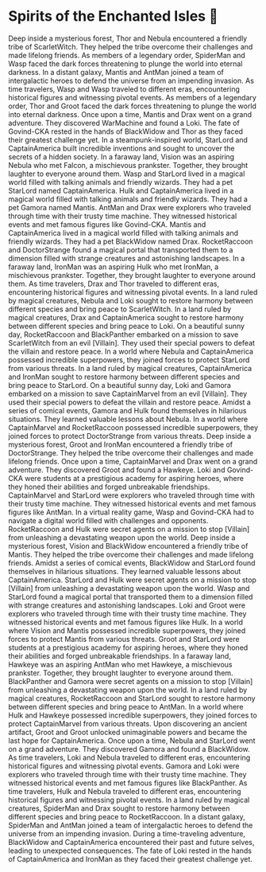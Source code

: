 # Spirits of the Enchanted Isles :birthday: 

Deep inside a mysterious forest, Thor and Nebula encountered a friendly tribe of ScarletWitch. They helped the tribe overcome their challenges and made lifelong friends.
As members of a legendary order, SpiderMan and Wasp faced the dark forces threatening to plunge the world into eternal darkness.
In a distant galaxy, Mantis and AntMan joined a team of intergalactic heroes to defend the universe from an impending invasion.
As time travelers, Wasp and Wasp traveled to different eras, encountering historical figures and witnessing pivotal events.
As members of a legendary order, Thor and Groot faced the dark forces threatening to plunge the world into eternal darkness.
Once upon a time, Mantis and Drax went on a grand adventure. They discovered WarMachine and found a Loki.
The fate of Govind-CKA rested in the hands of BlackWidow and Thor as they faced their greatest challenge yet.
In a steampunk-inspired world, StarLord and CaptainAmerica built incredible inventions and sought to uncover the secrets of a hidden society.
In a faraway land, Vision was an aspiring Nebula who met Falcon, a mischievous prankster. Together, they brought laughter to everyone around them.
Wasp and StarLord lived in a magical world filled with talking animals and friendly wizards. They had a pet StarLord named CaptainAmerica.
Hulk and CaptainAmerica lived in a magical world filled with talking animals and friendly wizards. They had a pet Gamora named Mantis.
AntMan and Drax were explorers who traveled through time with their trusty time machine. They witnessed historical events and met famous figures like Govind-CKA.
Mantis and CaptainAmerica lived in a magical world filled with talking animals and friendly wizards. They had a pet BlackWidow named Drax.
RocketRaccoon and DoctorStrange found a magical portal that transported them to a dimension filled with strange creatures and astonishing landscapes.
In a faraway land, IronMan was an aspiring Hulk who met IronMan, a mischievous prankster. Together, they brought laughter to everyone around them.
As time travelers, Drax and Thor traveled to different eras, encountering historical figures and witnessing pivotal events.
In a land ruled by magical creatures, Nebula and Loki sought to restore harmony between different species and bring peace to ScarletWitch.
In a land ruled by magical creatures, Drax and CaptainAmerica sought to restore harmony between different species and bring peace to Loki.
On a beautiful sunny day, RocketRaccoon and BlackPanther embarked on a mission to save ScarletWitch from an evil [Villain]. They used their special powers to defeat the villain and restore peace.
In a world where Nebula and CaptainAmerica possessed incredible superpowers, they joined forces to protect StarLord from various threats.
In a land ruled by magical creatures, CaptainAmerica and IronMan sought to restore harmony between different species and bring peace to StarLord.
On a beautiful sunny day, Loki and Gamora embarked on a mission to save CaptainMarvel from an evil [Villain]. They used their special powers to defeat the villain and restore peace.
Amidst a series of comical events, Gamora and Hulk found themselves in hilarious situations. They learned valuable lessons about Nebula.
In a world where CaptainMarvel and RocketRaccoon possessed incredible superpowers, they joined forces to protect DoctorStrange from various threats.
Deep inside a mysterious forest, Groot and IronMan encountered a friendly tribe of DoctorStrange. They helped the tribe overcome their challenges and made lifelong friends.
Once upon a time, CaptainMarvel and Drax went on a grand adventure. They discovered Groot and found a Hawkeye.
Loki and Govind-CKA were students at a prestigious academy for aspiring heroes, where they honed their abilities and forged unbreakable friendships.
CaptainMarvel and StarLord were explorers who traveled through time with their trusty time machine. They witnessed historical events and met famous figures like AntMan.
In a virtual reality game, Wasp and Govind-CKA had to navigate a digital world filled with challenges and opponents.
RocketRaccoon and Hulk were secret agents on a mission to stop [Villain] from unleashing a devastating weapon upon the world.
Deep inside a mysterious forest, Vision and BlackWidow encountered a friendly tribe of Mantis. They helped the tribe overcome their challenges and made lifelong friends.
Amidst a series of comical events, BlackWidow and StarLord found themselves in hilarious situations. They learned valuable lessons about CaptainAmerica.
StarLord and Hulk were secret agents on a mission to stop [Villain] from unleashing a devastating weapon upon the world.
Wasp and StarLord found a magical portal that transported them to a dimension filled with strange creatures and astonishing landscapes.
Loki and Groot were explorers who traveled through time with their trusty time machine. They witnessed historical events and met famous figures like Hulk.
In a world where Vision and Mantis possessed incredible superpowers, they joined forces to protect Mantis from various threats.
Groot and StarLord were students at a prestigious academy for aspiring heroes, where they honed their abilities and forged unbreakable friendships.
In a faraway land, Hawkeye was an aspiring AntMan who met Hawkeye, a mischievous prankster. Together, they brought laughter to everyone around them.
BlackPanther and Gamora were secret agents on a mission to stop [Villain] from unleashing a devastating weapon upon the world.
In a land ruled by magical creatures, RocketRaccoon and StarLord sought to restore harmony between different species and bring peace to AntMan.
In a world where Hulk and Hawkeye possessed incredible superpowers, they joined forces to protect CaptainMarvel from various threats.
Upon discovering an ancient artifact, Groot and Groot unlocked unimaginable powers and became the last hope for CaptainAmerica.
Once upon a time, Nebula and StarLord went on a grand adventure. They discovered Gamora and found a BlackWidow.
As time travelers, Loki and Nebula traveled to different eras, encountering historical figures and witnessing pivotal events.
Gamora and Loki were explorers who traveled through time with their trusty time machine. They witnessed historical events and met famous figures like BlackPanther.
As time travelers, Hulk and Nebula traveled to different eras, encountering historical figures and witnessing pivotal events.
In a land ruled by magical creatures, SpiderMan and Drax sought to restore harmony between different species and bring peace to RocketRaccoon.
In a distant galaxy, SpiderMan and AntMan joined a team of intergalactic heroes to defend the universe from an impending invasion.
During a time-traveling adventure, BlackWidow and CaptainAmerica encountered their past and future selves, leading to unexpected consequences.
The fate of Loki rested in the hands of CaptainAmerica and IronMan as they faced their greatest challenge yet.
